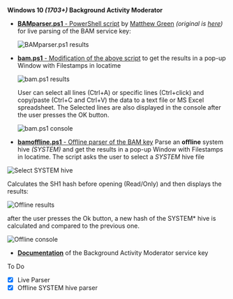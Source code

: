 **Windows 10 *(1703+)* Background Activity Moderator**

- [**BAMparser.ps1** - PowerShell script](https://github.com/kacos2000/Win10-Research/blob/master/Bam/BAMParser.ps1) by [Matthew Green](https://github.com/mgreen27) *(original is [here](https://github.com/mgreen27/Powershell-IR/blob/master/Content/Other/BAMParser.ps1))* for live parsing of the BAM service key:

  ![BAMparser.ps1 results](https://raw.githubusercontent.com/kacos2000/Win10-Research/master/Bam/utc_results.JPG)


- [**bam.ps1** - Modification of the above script](https://github.com/kacos2000/Win10-Research/blob/master/Bam/bam.ps1) to get the results in a pop-up Window with Filestamps in locatime

  ![bam.ps1 results](https://raw.githubusercontent.com/kacos2000/Win10-Research/master/Bam/results.JPG)

  User can select all lines (Ctrl+A) or specific lines (Ctrl+click) and copy/paste (Ctrl+C and Ctrl+V) the data to a text file or MS Excel  spreadsheet. The Selected lines are also displayed in the console after the user presses the OK button.

  ![bam.ps1 console](https://raw.githubusercontent.com/kacos2000/Win10-Research/master/Bam/console.JPG)
  
-  [**bamoffline.ps1** - Offline parser of the BAM key](https://github.com/kacos2000/Win10-Research/blob/master/Bam/bamoffline.ps1) Parse an **offline** system hive *(SYSTEM)* and get the results in a pop-up Window with Filestamps in locatime. The script asks the user to select a *SYSTEM* hive file

  ![Select SYSTEM hive](https://raw.githubusercontent.com/kacos2000/Win10-Research/master/Bam/select.JPG)

  Calculates the  SH1 hash before opening (Read/Only) and then displays the results:
  
  ![Offline results](https://raw.githubusercontent.com/kacos2000/Win10-Research/master/Bam/o_results.JPG)
  
  after the user presses the Ok button, a new hash of the SYSTEM* hive is calculated and compared to the previous one.
  
  ![Offline console](https://raw.githubusercontent.com/kacos2000/Win10-Research/master/Bam/o_console.JPG)
  

- [**Documentation**](https://github.com/kacos2000/Win10-Research/blob/master/Bam/BAM%20-%20Background%20Activity%20Moderator.pdf) of the Background Activity Moderator service key


To Do
- [x] Live Parser 
- [x] Offline SYSTEM hive parser
